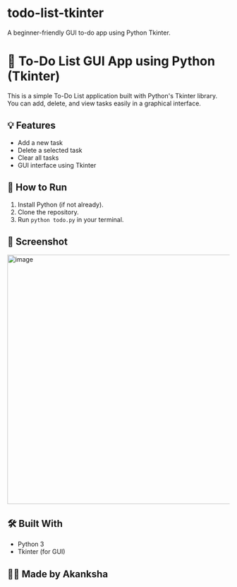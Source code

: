 # todo-list-tkinter
A beginner-friendly GUI to-do app using Python Tkinter.
# 📝 To-Do List GUI App using Python (Tkinter)

This is a simple To-Do List application built with Python's Tkinter library. You can add, delete, and view tasks easily in a graphical interface.

## 💡 Features
- Add a new task
- Delete a selected task
- Clear all tasks
- GUI interface using Tkinter

## 🚀 How to Run
1. Install Python (if not already).
2. Clone the repository.
3. Run `python todo.py` in your terminal.

## 📸 Screenshot
<img width="525" height="564" alt="image" src="https://github.com/user-attachments/assets/2065f465-79d9-4401-a0c7-5e338e07349d" />



## 🛠️ Built With
- Python 3
- Tkinter (for GUI)

## 🙋‍♀️ Made by Akanksha
